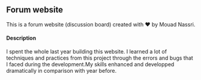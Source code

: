 ## Forum website
This is a forum website (discussion board) created with ❤️ by Mouad Nassri.

#### Description
I spent the whole last year building this website. I learned a lot of techniques and practices from this project through the errors and bugs that I faced during the development.My skills enhanced and developped dramatically in comparison with year before.
